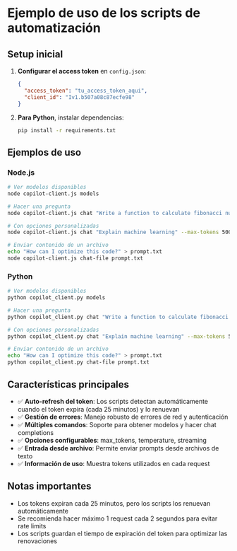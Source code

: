 # Ejemplo de uso de los scripts de automatización

## Setup inicial

1. **Configurar el access token** en `config.json`:
   ```json
   {
     "access_token": "tu_access_token_aqui",
     "client_id": "Iv1.b507a08c87ecfe98"
   }
   ```

2. **Para Python**, instalar dependencias:
   ```bash
   pip install -r requirements.txt
   ```

## Ejemplos de uso

### Node.js

```bash
# Ver modelos disponibles
node copilot-client.js models

# Hacer una pregunta
node copilot-client.js chat "Write a function to calculate fibonacci numbers"

# Con opciones personalizadas
node copilot-client.js chat "Explain machine learning" --max-tokens 500 --temperature 0.7

# Enviar contenido de un archivo
echo "How can I optimize this code?" > prompt.txt
node copilot-client.js chat-file prompt.txt
```

### Python

```bash
# Ver modelos disponibles
python copilot_client.py models

# Hacer una pregunta
python copilot_client.py chat "Write a function to calculate fibonacci numbers"

# Con opciones personalizadas
python copilot_client.py chat "Explain machine learning" --max-tokens 500 --temperature 0.7

# Enviar contenido de un archivo
echo "How can I optimize this code?" > prompt.txt
python copilot_client.py chat-file prompt.txt
```

## Características principales

- ✅ **Auto-refresh del token**: Los scripts detectan automáticamente cuando el token expira (cada 25 minutos) y lo renuevan
- ✅ **Gestión de errores**: Manejo robusto de errores de red y autenticación
- ✅ **Múltiples comandos**: Soporte para obtener modelos y hacer chat completions
- ✅ **Opciones configurables**: max_tokens, temperature, streaming
- ✅ **Entrada desde archivo**: Permite enviar prompts desde archivos de texto
- ✅ **Información de uso**: Muestra tokens utilizados en cada request

## Notas importantes

- Los tokens expiran cada 25 minutos, pero los scripts los renuevan automáticamente
- Se recomienda hacer máximo 1 request cada 2 segundos para evitar rate limits
- Los scripts guardan el tiempo de expiración del token para optimizar las renovaciones
